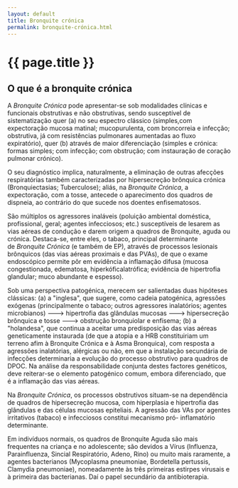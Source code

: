 ```yaml
---
layout: default
title: Bronquite crónica
permalink: bronquite-crónica.html
---
```


# {{ page.title }}

## O que é a bronquite crónica

A _Bronquite Crónica_ pode apresentar-se sob modalidades clínicas e funcionais obstrutivas e não obstrutivas, sendo susceptível de sistematização quer (a) no seu espectro clássico (simples,com expectoração mucosa mati­nal; mucopurulenta, com broncorreia e infecção; obstrutiva, já com resistências pulmonares aumentadas ao fluxo expiratório), quer (b) através de maior diferenciação (simples e crónica: formas simples; com infecção; com obstrução; com instauração de coração pulmonar crónico).

O seu diagnóstico implica, naturalmente, a eliminação de outras afecções respiratórias também caracterizadas por hipersecreção brônquica crónica (Bronquiectasias; Tuberculose); aliás, na _Bronquite Crónica_, a expectoração, com a tosse, antecede o aparecimento dos quadros de dispneia, ao contrário do que sucede nos doentes enfisematosos.

São múltiplos os agressores inaláveis (poluição ambiental ­doméstica, profissional, geral; agentes infecciosos; etc.) susceptíveis de lesarem as vias aéreas de condução e darem origem a quadros de Bronquite, aguda ou crónica. Destaca-se, entre eles, o tabaco, principal determinante de _Bronquite Crónica_ (e também de EP), através de processos lesionais brônquicos (das vias aéreas proximais e das PVAs), de que o exame endoscópico permite pôr em evidência a inflamação difusa (mucosa congestionada, edema­tosa, hiperkóficalatrófica; evidência de hipertrofia glandular; muco abundante e espesso).

Sob uma perspectiva patogénica, merecem ser salientadas duas hipóteses clássicas: (a) a "inglesa", que sugere, como cadeia patogé­nica, agressões exógenas (principalmente o tabaco; outros agressores inalatórios; agentes microbianos) ---&gt; hipertrofia das glândulas muco­sas ---&gt; hipersecreção brônquica e tosse ---&gt; obstrução bronquiolar e enfisema; (b) a "holandesa", que continua a aceitar uma predis­posição das vias aéreas geneticamente instaurada (de que a atopia e a HRB constituiriam um terreno afim à Bronquite Crónica e à Asma Bronquica), com resposta a agres­sões inalatórias, alérgicas ou não, em que a instalação secundária de infecções determinaria a evolução do processo obstrutivo para quadros de DPOC. Na análise da responsabilidade conjunta destes factores genéticos, deve reiterar-se o elemento patogé­nico comum, embora diferenciado, que é a inflamação das vias aéreas.

Na _Bronquite Crónica_, os processos obstrutivos situam-se na dependência de quadros de hipersecreção mucosa, com hiperplasia e hipertrofia das glândulas e das células mucosas epiteliais. A agressão das VAs por agentes irritativos (tabaco) e infecciosos constitui mecanismo pró­- inflamatório determinante.

Em indivíduos normais, os quadros de Bronquite Aguda são mais frequentes na criança e no adolescente; são devidos a Vírus (lnfluenza, Parainfluenza, Sincial Respiratório, Adeno, Rino) ou muito mais raramente, a agentes bacterianos (Mycoplasma pneumoniae, Bordetella pertussis, Clamydia pneumoniae), nomeadamente às três primeiras estirpes virusais e à primeira das bacterianas. Daí o papel secundário da antibioterapia.
